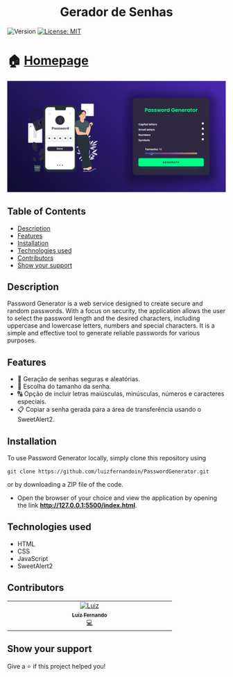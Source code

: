<h1 align="center">Gerador de Senhas</h1>
<p>
  <img alt="Version" src="https://img.shields.io/badge/version-1.1.1-blue.svg?cacheSeconds=2592000" />
  <a href="LICENSE" target="_blank">
    <img alt="License: MIT" src="https://img.shields.io/npm/l/react" />
  </a>
</p>

# 🏠 [Homepage](https://github.com/luizfernandoin/PasswordGenerator)

![plot](https://github.com/luizfernandoin/PasswordGenerator/blob/main/assets/img/site.png)


## Table of Contents 
- [Description](#description)
- [Features](#features)
- [Installation](#installation)
- [Technologies used](#technologies-used)
- [Contributors](#contributors)
- [Show your support](#show-your-support)

## Description
Password Generator is a web service designed to create secure and random passwords. With a focus on security, the application allows the user to select the password length and the desired characters, including uppercase and lowercase letters, numbers and special characters. It is a simple and effective tool to generate reliable passwords for various purposes.

## Features
- 🔐 Geração de senhas seguras e aleatórias.
- 🔢 Escolha do tamanho da senha.
- 🔠 Opção de incluir letras maiúsculas, minúsculas, números e caracteres especiais.
- 📋 Copiar a senha gerada para a área de transferência usando o SweetAlert2.

## Installation
To use Password Generator locally, simply clone this repository using
```
git clone https://github.com/luizfernandoin/PasswordGenerator.git
```
or by downloading a ZIP file of the code.

* Open the browser of your choice and view the application by opening the link **http://127.0.0.1:5500/index.html**.

## Technologies used
* HTML
* CSS
* JavaScript
* SweetAlert2

## Contributors

<table>
  <tbody>
    <tr>
      <td align="center" valign="top" width="25%"><a href="https://github.com/luizfernandoin"><img src="https://avatars.githubusercontent.com/u/106038535?v=4?s=60" width="60px;" alt="Luiz"/><br /><sub><b>Luiz Fernando</b></sub></a><br /><a href="https://github.com/luizfernandoin/NewSpace/commits?author=luizfernandoin" title="Documentation">💻</a></td>
    </tr>
  </tbody>
</table>

## Show your support
Give a ⭐️ if this project helped you!
